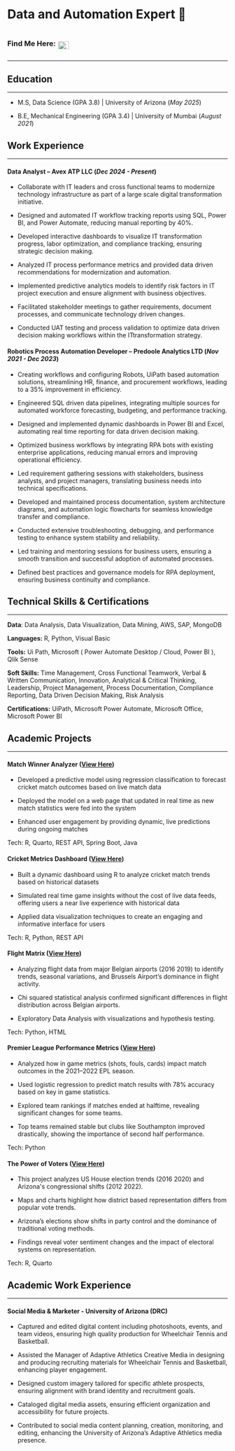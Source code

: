 # **Data and Automation Expert** 🚀

<h3 align="left" style="display: inline-flex; align-items: center; line-height: 1;">
  Find Me Here: 
  <a href="https://linkedin.com/in/tejas-bhawari" target="_blank" style="margin-left: 5px;">
    <img src="https://raw.githubusercontent.com/rahuldkjain/github-profile-readme-generator/master/src/images/icons/Social/linked-in-alt.svg" 
         alt="LinkedIn" height="18" width="25" 
         style="vertical-align: middle; margin-bottom: -7px;">
  </a>
</h3>

------------------------------------------------------------------------

## **Education**

------------------------------------------------------------------------

-   M.S, Data Science (GPA 3.8) \| University of Arizona (*May 2025*)

-    B.E, Mechanical Engineering (GPA 3.4) \| University of Mumbai (*August 2021*)

## Work Experience

------------------------------------------------------------------------

#### **Data Analyst – Avex ATP LLC (*Dec 2024 - Present*)**

-    Collaborate with IT leaders and cross functional teams to modernize technology infrastructure as part of a large scale digital transformation initiative.

-   Designed and automated IT workflow tracking reports using SQL, Power BI, and Power Automate, reducing manual reporting by 40%.

-   Developed interactive dashboards to visualize IT transformation progress, labor optimization, and compliance tracking, ensuring strategic decision making.

-   Analyzed IT process performance metrics and provided data driven recommendations for modernization and automation.

-   Implemented predictive analytics models to identify risk factors in IT project execution and ensure alignment with business objectives.

-   Facilitated stakeholder meetings to gather requirements, document processes, and communicate technology driven changes.

-   Conducted UAT testing and process validation to optimize data driven decision making workflows within the ITtransformation strategy.

#### **Robotics Process Automation Developer – Predoole Analytics LTD (*Nov 2021 - Dec 2023*)**

-   Creating workflows and configuring Robots, UiPath based automation solutions, streamlining HR, finance, and procurement workflows, leading to a 35% improvement in efficiency.

-   Engineered SQL driven data pipelines, integrating multiple sources for automated workforce forecasting, budgeting, and performance tracking.

-   Designed and implemented dynamic dashboards in Power BI and Excel, automating real time reporting for data driven decision making.

-   Optimized business workflows by integrating RPA bots with existing enterprise applications, reducing manual errors and improving operational efficiency.

-   Led requirement gathering sessions with stakeholders, business analysts, and project managers, translating business needs into technical specifications.

-   Developed and maintained process documentation, system architecture diagrams, and automation logic flowcharts for seamless knowledge transfer and compliance.

-   Conducted extensive troubleshooting, debugging, and performance testing to enhance system stability and reliability.

-   Led training and mentoring sessions for business users, ensuring a smooth transition and successful adoption of automated processes.

-   Defined best practices and governance models for RPA deployment, ensuring business continuity and compliance.

## **Technical Skills & Certifications**

------------------------------------------------------------------------

**Data**: Data Analysis, Data Visualization, Data Mining, AWS, SAP, MongoDB

**Languages:** R, Python, Visual Basic

**Tools:** Ui Path, Microsoft ( Power Automate Desktop / Cloud, Power BI ), Qlik Sense

**Soft Skills:** Time Management, Cross Functional Teamwork, Verbal & Written Communication, Innovation, Analytical & Critical Thinking, Leadership, Project Management, Process Documentation, Compliance Reporting, Data Driven Decision Making, Risk Analysis

**Certifications:** UiPath, Microsoft Power Automate, Microsoft Office, Microsoft Power BI

## Academic Projects

------------------------------------------------------------------------

#### Match Winner Analyzer ([View Here](https://info523-s24.github.io/project-final-DaakuDataSingh/))

-   Developed a predictive model using regression classification to forecast cricket match outcomes based on live match data

-   Deployed the model on a web page that updated in real time as new match statistics were fed into the system

-   Enhanced user engagement by providing dynamic, live predictions during ongoing matches

Tech: R, Quarto, REST API, Spring Boot, Java

#### **Cricket Metrics Dashboard (**[View Here](https://info-526-s24.github.io/project-final-PlotWizards/))

-   Built a dynamic dashboard using R to analyze cricket match trends based on historical datasets

-   Simulated real time game insights without the cost of live data feeds, offering users a near live experience with historical data

-   Applied data visualization techniques to create an engaging and informative interface for users

Tech: R, Python, REST API

#### **Flight Matrix (**[View Here](https://info-511-f24.github.io/final-project-LeanMeanLearningMachines/))

-   Analyzing flight data from major Belgian airports (2016 2019) to identify trends, seasonal variations, and Brussels Airport’s dominance in flight activity.

-   Chi squared statistical analysis confirmed significant differences in flight distribution across Belgian airports.

-   Exploratory Data Analysis with visualizations and hypothesis testing.

Tech: Python, HTML

#### **Premier League Performance Metrics (**[View Here](https://info523-s24.github.io/project-01-TAAAG-team/))

-   Analyzed how in game metrics (shots, fouls, cards) impact match outcomes in the 2021–2022 EPL season.

-   Used logistic regression to predict match results with 78% accuracy based on key in game statistics.

-   Explored team rankings if matches ended at halftime, revealing significant changes for some teams.

-   Top teams remained stable but clubs like Southampton improved drastically, showing the importance of second half performance.

Tech: Python

#### **The Power of Voters (**[View Here](https://info-526-s24.github.io/project-01-The-Power-of-the-Voters/))

-   This project analyzes US House election trends (2016 2020) and Arizona's congressional shifts (2012 2022).

-   Maps and charts highlight how district based representation differs from popular vote trends.

-   Arizona’s elections show shifts in party control and the dominance of traditional voting methods.

-   Findings reveal voter sentiment changes and the impact of electoral systems on representation.

Tech: R, Quarto

## Academic Work Experience

------------------------------------------------------------------------

#### **Social Media & Marketer - University of Arizona (DRC)**

-   Captured and edited digital content including photoshoots, events, and team videos, ensuring high quality production for Wheelchair Tennis and Basketball.

-   Assisted the Manager of Adaptive Athletics Creative Media in designing and producing recruiting materials for Wheelchair Tennis and Basketball, enhancing player engagement.

-   Designed custom imagery tailored for specific athlete prospects, ensuring alignment with brand identity and recruitment goals.

-   Cataloged digital media assets, ensuring efficient organization and accessibility for future projects.

-   Contributed to social media content planning, creation, monitoring, and editing, enhancing the University of Arizona’s Adaptive Athletics media presence.
